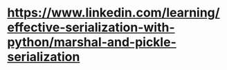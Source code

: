# https://www.linkedin.com/learning/effective-serialization-with-python/marshal-and-pickle-serialization

